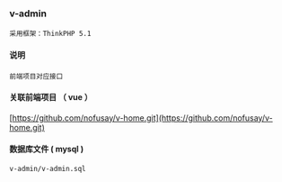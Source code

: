 ### v-admin
```
采用框架：ThinkPHP 5.1
```

#### 说明
```
前端项目对应接口
```


#### 关联前端项目 （ vue ）

[https://github.com/nofusay/v-home.git](https://github.com/nofusay/v-home.git)



#### 数据库文件 ( mysql )
```
v-admin/v-admin.sql
```